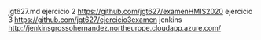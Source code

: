 jgt627.md
ejercicio 2 https://github.com/jgt627/examenHMIS2020
ejercicio 3 https://github.com/jgt627/ejercicio3examen
jenkins http://jenkinsgrossohernandez.northeurope.cloudapp.azure.com/